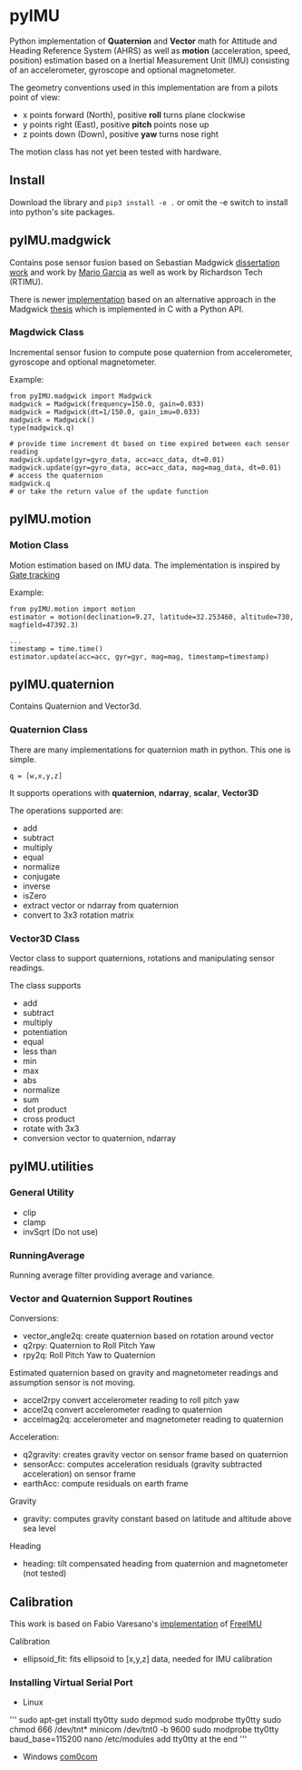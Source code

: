 # pyIMU

Python implementation of **Quaternion** and **Vector** math for Attitude and Heading Reference System (AHRS) as well as **motion** (acceleration, speed, position) estimation based on a Inertial Measurement Unit (IMU) consisting of an accelerometer, gyroscope and optional magnetometer.

The geometry conventions used in this implementation are from a pilots point of view:
- x points forward (North), positive **roll** turns plane clockwise
- y points right (East), positive **pitch** points nose up
- z points down (Down), positive **yaw** turns nose right

The motion class has not yet been tested with hardware. 

## Install
Download the library and ```pip3 install -e .``` or omit the -e switch to install into python's site packages.

## pyIMU.madgwick
Contains pose sensor fusion based on Sebastian Madgwick [dissertation work](https://x-io.co.uk/downloads/madgwick_internal_report.pdf) and work by [Mario Garcia](https://pypi.org/project/AHRS/) as well as work by Richardson Tech (RTIMU).

There is newer [implementation](https://pypi.org/project/imufusion/) based on an alternative approach in the Madgwick [thesis](https://ethos.bl.uk/OrderDetails.do?uin=uk.bl.ethos.681552) which is implemented in C with a Python API.

### Magdwick Class
Incremental sensor fusion to compute pose quaternion from accelerometer, gyroscope and optional magnetometer.

Example:

```
from pyIMU.madgwick import Madgwick
madgwick = Madgwick(frequency=150.0, gain=0.033)
madgwick = Madgwick(dt=1/150.0, gain_imu=0.033)
madgwick = Madgwick()
type(madgwick.q)

# provide time increment dt based on time expired between each sensor reading
madgwick.update(gyr=gyro_data, acc=acc_data, dt=0.01)
madgwick.update(gyr=gyro_data, acc=acc_data, mag=mag_data, dt=0.01)
# access the quaternion
madgwick.q
# or take the return value of the update function
```

## pyIMU.motion

### Motion Class
Motion estimation based on IMU data. The implementation is inspired by [Gate tracking](https://github.com/xioTechnologies/Gait-Tracking/)

Example:
```
from pyIMU.motion import motion
estimator = motion(declination=9.27, latitude=32.253460, altitude=730, magfield=47392.3)

...
timestamp = time.time()
estimator.update(acc=acc, gyr=gyr, mag=mag, timestamp=timestamp)
```
## pyIMU.quaternion
Contains Quaternion and Vector3d.

### Quaternion Class
There are many implementations for quaternion math in python. This one is simple.

```q = [w,x,y,z]```

It supports operations with **quaternion**, **ndarray**, **scalar**, **Vector3D**

The operations supported are:
- add 
- subtract
- multiply
- equal 
- normalize 
- conjugate
- inverse 
- isZero
- extract vector or ndarray from quaternion
- convert to 3x3 rotation matrix

### Vector3D Class
Vector class to support quaternions, rotations and manipulating sensor readings.

The class supports
- add 
- subtract 
- multiply 
- potentiation 
- equal 
- less than 
- min 
- max 
- abs 
- normalize 
- sum 
- dot product 
- cross product 
- rotate with 3x3
- conversion vector to quaternion, ndarray

## pyIMU.utilities

### General Utility
- clip
- clamp
- invSqrt (Do not use)

### RunningAverage
Running average filter providing average and variance.

### Vector and Quaternion Support Routines
Conversions:
- vector_angle2q: create quaternion based on rotation around vector
- q2rpy: Quaternion to Roll Pitch Yaw
- rpy2q: Roll Pitch Yaw to Quaternion

Estimated quaternion based on gravity and magnetometer readings and assumption sensor is not moving.
- accel2rpy convert accelerometer reading to roll pitch yaw
- accel2q convert accelerometer reading to quaternion
- accelmag2q: accelerometer and magnetometer reading to quaternion

Acceleration:
- q2gravity: creates gravity vector on sensor frame based on quaternion
- sensorAcc: computes acceleration residuals (gravity subtracted acceleration) on sensor frame
- earthAcc: compute residuals on earth frame

Gravity
- gravity: computes gravity constant based on latitude and altitude above sea level

Heading
- heading: tilt compensated heading from quaternion and magnetometer (not tested)

## Calibration
This work is based on Fabio Varesano's [implementation](https://www.researchgate.net/publication/258817923_FreeIMU_An_Open_Hardware_Framework_for_Orientation_and_Motion_Sensing) of [FreeIMU](https://github.com/Fabio-Varesano-Association/freeimu)

Calibration
- ellipsoid_fit: fits ellipsoid to [x,y,z] data, needed for IMU calibration

### Installing Virtual Serial Port
- Linux

'''
sudo apt-get install tty0tty
sudo depmod
sudo modprobe tty0tty
sudo chmod 666 /dev/tnt*
minicom /dev/tnt0 -b 9600
sudo modprobe tty0tty baud_base=115200
nano /etc/modules
  add tty0tty at the end
'''

- Windows
[com0com](https://sourceforge.net/projects/com0com/)
